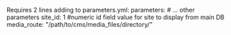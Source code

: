 Requires 2 lines adding to parameters.yml:
    parameters:
      # ... other parameters
      site_id:           1 #numeric id field value for site to display from main DB
      media_route:       "/path/to/cms/media_files/directory/"
